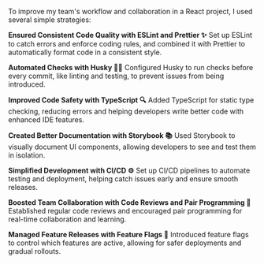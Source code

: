 To improve my team's workflow and collaboration in a React project, I used several simple strategies:

**Ensured Consistent Code Quality with ESLint and Prettier ✨**
Set up ESLint to catch errors and enforce coding rules, and combined it with Prettier to automatically format code in a consistent style.

**Automated Checks with Husky 🧑‍💻**
Configured Husky to run checks before every commit, like linting and testing, to prevent issues from being introduced.

**Improved Code Safety with TypeScript 🔍**
Added TypeScript for static type checking, reducing errors and helping developers write better code with enhanced IDE features.

**Created Better Documentation with Storybook 📚**
Used Storybook to visually document UI components, allowing developers to see and test them in isolation.

**Simplified Development with CI/CD ⚙️**
Set up CI/CD pipelines to automate testing and deployment, helping catch issues early and ensure smooth releases.

**Boosted Team Collaboration with Code Reviews and Pair Programming 👥**
Established regular code reviews and encouraged pair programming for real-time collaboration and learning.

**Managed Feature Releases with Feature Flags 🚦**
Introduced feature flags to control which features are active, allowing for safer deployments and gradual rollouts.